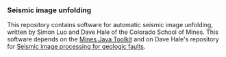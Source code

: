 ### Seismic image unfolding
This repository contains software for automatic seismic image unfolding,
written by Simon Luo and Dave Hale of the Colorado School of Mines.
This software depends on the
[Mines Java Toolkit](https://github.com/dhale/jtk)
and on Dave Hale's repository for
[Seismic image processing for geologic faults](https://github.com/dhale/ipf).

